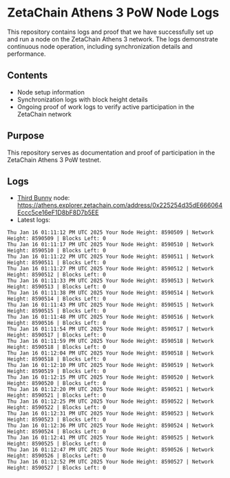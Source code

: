 # ZetaChain Athens 3 PoW Node Logs
This repository contains logs and proof that we have successfully set up and run a node on the ZetaChain Athens 3 network. The logs demonstrate continuous node operation, including synchronization details and performance.

## Contents
- Node setup information
- Synchronization logs with block height details
- Ongoing proof of work logs to verify active participation in the ZetaChain network

## Purpose
This repository serves as documentation and proof of participation in the ZetaChain Athens 3 PoW testnet.

## Logs

- [Third Bunny](https://thirdbunny.xyz/) node: https://athens.explorer.zetachain.com/address/0x225254d35dE666064Eccc5ce16eF1D8bF8D7b5EE
- Latest logs:
```
Thu Jan 16 01:11:12 PM UTC 2025 Your Node Height: 8590509 | Network Height: 8590509 | Blocks Left: 0
Thu Jan 16 01:11:17 PM UTC 2025 Your Node Height: 8590510 | Network Height: 8590510 | Blocks Left: 0
Thu Jan 16 01:11:22 PM UTC 2025 Your Node Height: 8590511 | Network Height: 8590511 | Blocks Left: 0
Thu Jan 16 01:11:27 PM UTC 2025 Your Node Height: 8590512 | Network Height: 8590512 | Blocks Left: 0
Thu Jan 16 01:11:33 PM UTC 2025 Your Node Height: 8590513 | Network Height: 8590513 | Blocks Left: 0
Thu Jan 16 01:11:38 PM UTC 2025 Your Node Height: 8590514 | Network Height: 8590514 | Blocks Left: 0
Thu Jan 16 01:11:43 PM UTC 2025 Your Node Height: 8590515 | Network Height: 8590515 | Blocks Left: 0
Thu Jan 16 01:11:48 PM UTC 2025 Your Node Height: 8590516 | Network Height: 8590516 | Blocks Left: 0
Thu Jan 16 01:11:54 PM UTC 2025 Your Node Height: 8590517 | Network Height: 8590517 | Blocks Left: 0
Thu Jan 16 01:11:59 PM UTC 2025 Your Node Height: 8590518 | Network Height: 8590518 | Blocks Left: 0
Thu Jan 16 01:12:04 PM UTC 2025 Your Node Height: 8590518 | Network Height: 8590518 | Blocks Left: 0
Thu Jan 16 01:12:10 PM UTC 2025 Your Node Height: 8590519 | Network Height: 8590519 | Blocks Left: 0
Thu Jan 16 01:12:15 PM UTC 2025 Your Node Height: 8590520 | Network Height: 8590520 | Blocks Left: 0
Thu Jan 16 01:12:20 PM UTC 2025 Your Node Height: 8590521 | Network Height: 8590521 | Blocks Left: 0
Thu Jan 16 01:12:25 PM UTC 2025 Your Node Height: 8590522 | Network Height: 8590522 | Blocks Left: 0
Thu Jan 16 01:12:31 PM UTC 2025 Your Node Height: 8590523 | Network Height: 8590523 | Blocks Left: 0
Thu Jan 16 01:12:36 PM UTC 2025 Your Node Height: 8590524 | Network Height: 8590524 | Blocks Left: 0
Thu Jan 16 01:12:41 PM UTC 2025 Your Node Height: 8590525 | Network Height: 8590525 | Blocks Left: 0
Thu Jan 16 01:12:47 PM UTC 2025 Your Node Height: 8590526 | Network Height: 8590526 | Blocks Left: 0
Thu Jan 16 01:12:52 PM UTC 2025 Your Node Height: 8590527 | Network Height: 8590527 | Blocks Left: 0
```
